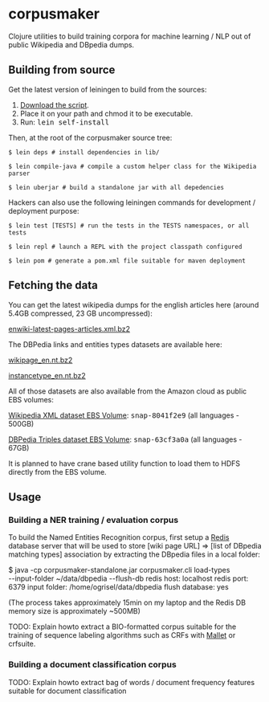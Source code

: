 # corpusmaker

Clojure utilities to build training corpora for machine learning / NLP out of
public Wikipedia and DBpedia dumps.

## Building from source

Get the latest version of leiningen to build from the sources:

1. [Download the script](http://github.com/technomancy/leiningen/raw/stable/bin/lein).
2. Place it on your path and chmod it to be executable.
3. Run: <tt>lein self-install</tt>

Then, at the root of the corpusmaker source tree:

    $ lein deps # install dependencies in lib/

    $ lein compile-java # compile a custom helper class for the Wikipedia parser

    $ lein uberjar # build a standalone jar with all depedencies


Hackers can also use the following leiningen commands for development /
deployment purpose:

    $ lein test [TESTS] # run the tests in the TESTS namespaces, or all tests

    $ lein repl # launch a REPL with the project classpath configured

    $ lein pom # generate a pom.xml file suitable for maven deployment


## Fetching the data

You can get the latest wikipedia dumps for the english articles here (around
5.4GB compressed, 23 GB uncompressed):

  [enwiki-latest-pages-articles.xml.bz2](http://download.wikimedia.org/enwiki/latest/enwiki-latest-pages-articles.xml.bz2)

The DBPedia links and entities types datasets are available here:

  [wikipage_en.nt.bz2](http://downloads.dbpedia.org/3.4/en/wikipage_en.nt.bz2)

  [instancetype_en.nt.bz2](http://downloads.dbpedia.org/3.4/en/instancetype_en.nt.bz2)

All of those datasets are also available from the Amazon cloud as public EBS
volumes:

  [Wikipedia XML dataset EBS Volume](http://developer.amazonwebservices.com/connect/entry.jspa?externalID=2506): <tt>snap-8041f2e9</tt> (all languages - 500GB)

  [DBPedia Triples dataset EBS Volume](http://developer.amazonwebservices.com/connect/entry.jspa?externalID=2319): <tt>snap-63cf3a0a</tt> (all languages - 67GB)

It is planned to have crane based utility function to load them to HDFS
directly from the EBS volume.

## Usage

### Building a NER training / evaluation corpus

To build the Named Entities Recognition corpus, first setup a
[Redis](http://code.google.com/p/redis/) database server that will be used to
store [wiki page URL] => [list of DBpedia matching types] association by
extracting the DBpedia files in a local folder:

  $ java -cp corpusmaker-standalone.jar corpusmaker.cli load-types \
  --input-folder ~/data/dbpedia --flush-db
  redis host:  localhost
  redis port:  6379
  input folder:  /home/ogrisel/data/dbpedia
  flush database:  yes

(The process takes approximately 15min on my laptop and the Redis DB memory
size is approximately ~500MB)

TODO: Explain howto extract a BIO-formatted corpus suitable for the training of
sequence labeling algorithms such as CRFs with
[Mallet](http://mallet.cs.umass.edu/) or crfsuite.

### Building a document classification corpus

TODO: Explain howto extract bag of words / document frequency features suitable
for document classification

